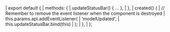 <framework-specific-section frameworks="vue">
<snippet transform={false}>
| export default {
|   methods: {
|     updateStatusBar() { ... },
|   },
|   created() {
|     // Remember to remove the event listener when the component is destroyed
|     this.params.api.addEventListener(
|       'modelUpdated',
|       this.updateStatusBar.bind(this)
|     );
|   },
| };
</snippet>
</framework-specific-section>